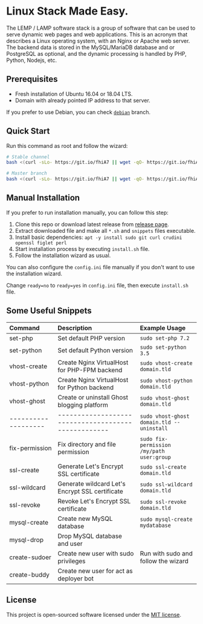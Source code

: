 # Linux Stack Made Easy.

The LEMP / LAMP software stack is a group of software that can be used 
to serve dynamic web pages and web applications. This is an acronym
that describes a Linux operating system, with an Nginx or Apache web 
server. The backend data is stored in the MySQL/MariaDB database and 
or PostgreSQL as optional, and the dynamic processing is handled by
PHP, Python, Nodejs, etc.

## Prerequisites

- Fresh installation of Ubuntu 16.04 or 18.04 LTS.
- Domain with already pointed IP address to that server.

If you prefer to use Debian, you can check [`debian`](//github.com/riipandi/lempstack/tree/debian) branch.

## Quick Start

Run this command as root and follow the wizard:

```sh
# Stable channel
bash <(curl -sLo- https://git.io/fhiA7 || wget -qO- https://git.io/fhiA7)

# Master branch
bash <(curl -sLo- https://git.io/fhiA7 || wget -qO- https://git.io/fhiA7) --dev
```

## Manual Installation

If you prefer to run installation manually, you can follow this step:

1. Clone this repo or download latest release from [release page](//github.com/riipandi/lempstack/releases/latest).
2. Extract downloaded file and make all `*.sh` and `snippets` files executable.
3. Install basic dependencies: `apt -y install sudo git curl crudini openssl figlet perl`
4. Start installation process by executing `install.sh` file.
5. Follow the installation wizard as usual.

You can also configure the `config.ini` file manually if you don't want to use the installation wizard.

Change `ready=no` to `ready=yes` in `config.ini` file, then execute `install.sh` file.

## Some Useful Snippets

Command            | Description                                       | Example Usage
:------------------|:--------------------------------------------------|:-------------
set-php            | Set default PHP version                           | `sudo set-php 7.2`
set-python         | Set default Python version                        | `sudo set-python 3.5`
vhost-create       | Create Nginx VirtualHost for PHP-FPM backend      | `sudo vhost-create domain.tld`
vhost-python       | Create Nginx VirtualHost for Python backend       | `sudo vhost-python domain.tld`
vhost-ghost        | Create or uninstall Ghost blogging platform       | `sudo vhost-ghost domain.tld`
-------------------|---------------------------------------------------| `sudo vhost-ghost domain.tld --uninstall`
fix-permission     | Fix directory and file permission                 | `sudo fix-permission /my/path user:group`
ssl-create         | Generate Let's Encrypt SSL certificate            | `sudo ssl-create domain.tld`
ssl-wildcard       | Generate wildcard Let's Encrypt SSL certificate   | `sudo ssl-wildcard domain.tld`
ssl-revoke         | Revoke Let's Encrypt SSL certificate              | `sudo ssl-revoke domain.tld`
mysql-create       | Create new MySQL database                         | `sudo mysql-create mydatabase`
mysql-drop         | Drop MySQL database and user                      |  |
create-sudoer      | Create new user with sudo privileges              | Run with sudo and follow the wizard
create-buddy       | Create new user for act as deployer bot           |  |

## License

This project is open-sourced software licensed under the [MIT license](./LICENSE).
